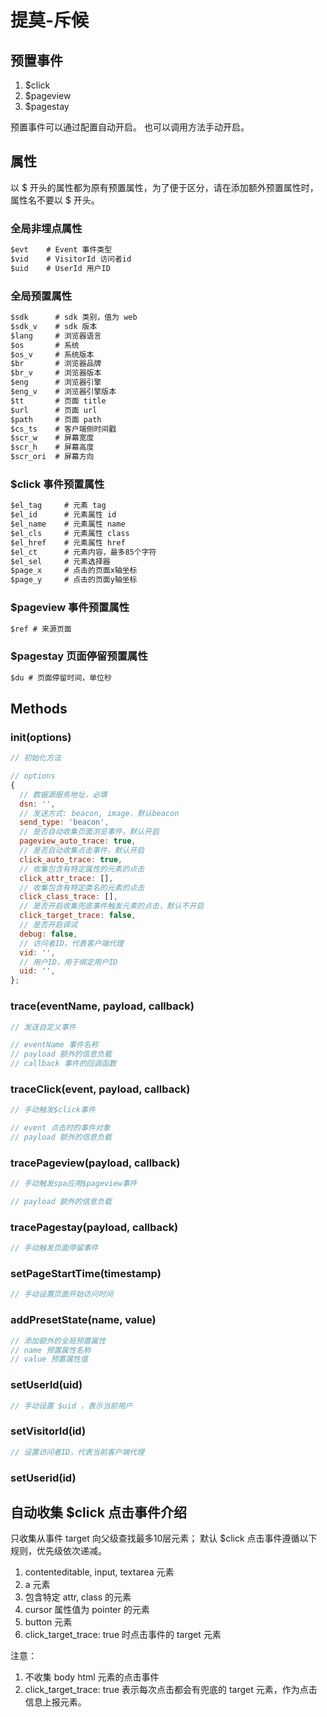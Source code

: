# 提莫-斥候

## 预置事件

1. $click
2. $pageview
3. $pagestay

预置事件可以通过配置自动开启。
也可以调用方法手动开启。

## 属性

以 $ 开头的属性都为原有预置属性，为了便于区分，请在添加额外预置属性时，属性名不要以 $ 开头。

### 全局非埋点属性

```txt
$evt    # Event 事件类型
$vid    # VisitorId 访问者id
$uid    # UserId 用户ID
```

### 全局预置属性

```txt
$sdk      # sdk 类别，值为 web
$sdk_v    # sdk 版本
$lang     # 浏览器语言
$os       # 系统
$os_v     # 系统版本
$br       # 浏览器品牌
$br_v     # 浏览器版本
$eng      # 浏览器引擎
$eng_v    # 浏览器引擎版本
$tt       # 页面 title
$url      # 页面 url
$path     # 页面 path
$cs_ts    # 客户端侧时间戳
$scr_w    # 屏幕宽度
$scr_h    # 屏幕高度
$scr_ori  # 屏幕方向
```

### $click 事件预置属性

```txt
$el_tag     # 元素 tag
$el_id      # 元素属性 id
$el_name    # 元素属性 name
$el_cls     # 元素属性 class
$el_href    # 元素属性 href
$el_ct      # 元素内容，最多85个字符
$el_sel     # 元素选择器
$page_x     # 点击的页面x轴坐标
$page_y     # 点击的页面y轴坐标
```

### $pageview 事件预置属性

```txt
$ref # 来源页面
```

### $pagestay 页面停留预置属性

```txt
$du # 页面停留时间，单位秒
```

## Methods

### init(options)

```js
// 初始化方法

// options
{
  // 数据源服务地址，必填
  dsn: '',
  // 发送方式: beacon, image，默认beacon
  send_type: 'beacon',
  // 是否自动收集页面浏览事件，默认开启
  pageview_auto_trace: true,
  // 是否自动收集点击事件，默认开启
  click_auto_trace: true,
  // 收集包含有特定属性的元素的点击
  click_attr_trace: [],
  // 收集包含有特定类名的元素的点击
  click_class_trace: [],
  // 是否开启收集兜底事件触发元素的点击，默认不开启
  click_target_trace: false,
  // 是否开启调试
  debug: false,
  // 访问者ID，代表客户端代理
  vid: '',
  // 用户ID，用于绑定用户ID
  uid: '',
};
```

### trace(eventName, payload, callback)

```js
// 发送自定义事件

// eventName 事件名称
// payload 额外的信息负载
// callback 事件的回调函数
```

### traceClick(event, payload, callback)

```js
// 手动触发$click事件

// event 点击时的事件对象
// payload 额外的信息负载
```

### tracePageview(payload, callback)

```js
// 手动触发spa应用$pageview事件

// payload 额外的信息负载
```

### tracePagestay(payload, callback)

```js
// 手动触发页面停留事件
```

### setPageStartTime(timestamp)

```js
// 手动设置页面开始访问时间
```

### addPresetState(name, value)

```js
// 添加额外的全局预置属性
// name 预置属性名称
// value 预置属性值
```

### setUserId(uid)

```js
// 手动设置 $uid ，表示当前用户
```

### setVisitorId(id)

```js
// 设置访问者ID，代表当前客户端代理
```

### setUserid(id)

## 自动收集 $click 点击事件介绍

只收集从事件 target 向父级查找最多10层元素；
默认 $click 点击事件遵循以下规则，优先级依次递减。

1. contenteditable, input, textarea 元素
2. a 元素
3. 包含特定 attr, class 的元素
4. cursor 属性值为 pointer 的元素
5. button 元素
6. click_target_trace: true 时点击事件的 target 元素

注意：

1. 不收集 body html 元素的点击事件
2. click_target_trace: true 表示每次点击都会有兜底的 target 元素，作为点击信息上报元素。
